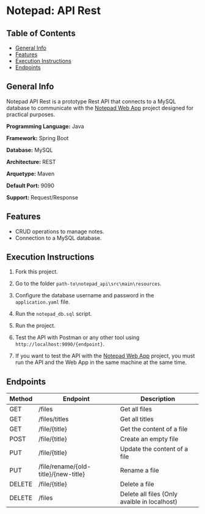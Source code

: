 # Notepad: API Rest

## Table of Contents
- [General Info](#[general-info])
- [Features](#features)
- [Execution Instructions](#execution-instructions)
- [Endpoints](#endpoints)

## General Info

Notepad API Rest is a prototype Rest API that connects to a MySQL database to communicate with the [Notepad Web App](https://github.com/AlexitoSnow/notepad_web_app) project designed for practical purposes.

**Programming Language:** Java

**Framework:** Spring Boot

**Database:** MySQL

**Architecture:** REST

**Arquetype:** Maven

**Default Port:** 9090

**Support:** Request/Response

## Features

- CRUD operations to manage notes.
- Connection to a MySQL database.

## Execution Instructions

1. Fork this project.

2. Go to the folder `path-to\notepad_api\src\main\resources`.

3. Configure the database username and password in the `application.yaml` file.

4. Run the `notepad_db.sql` script.

5. Run the project.

6. Test the API with Postman or any other tool using `http://localhost:9090/{endpoint}`.

7. If you want to test the API with the [Notepad Web App](https://github.com/AlexitoSnow/notepad_web_app) project, you must run the API and the Web App in the same machine at the same time.

## Endpoints

| Method | Endpoint | Description |
| ------ | ------ | ------ |
| GET | /files | Get all files |
| GET | /files/titles | Get all titles |
| GET | /file/{title} | Get the content of a file |
| POST | /file/{title} | Create an empty file |
| PUT | /file/{title} | Update the content of a file |
| PUT | /file/rename/{old-title}/{new-title} | Rename a file |
| DELETE | /file/{title} | Delete a file |
| DELETE | /files | Delete all files (Only avaible in localhost) |